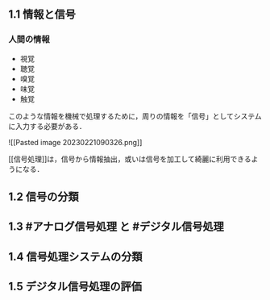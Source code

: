 ## 1.1 情報と信号
### 人間の情報
  - 視覚
  - 聴覚
  - 嗅覚
  - 味覚
  - 触覚

このような情報を機械で処理するために，周りの情報を「信号」としてシステムに入力する必要がある．

![[Pasted image 20230221090326.png]]

[[信号処理]]は，信号から情報抽出，或いは信号を加工して綺麗に利用できるようになる．

## 1.2 信号の分類
## 1.3 #アナログ信号処理 と #デジタル信号処理
## 1.4 信号処理システムの分類
## 1.5 デジタル信号処理の評価